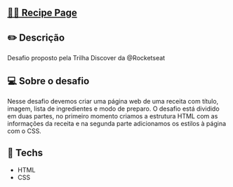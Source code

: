 ## <a href="https://github.com/wandersondefariasprogramador"> 👩‍🍳 Recipe Page</a>

## ✏️  Descrição 
Desafio proposto pela Trilha Discover da @Rocketseat

## 💻 Sobre o desafio
Nesse desafio devemos criar uma página web de uma receita com título, imagem, lista de ingredientes e modo de preparo. O desafio está dividido em duas partes, no primeiro momento criamos a estrutura HTML com as informações da receita e na segunda parte adicionamos os estilos à página com o CSS.

## 🚀 **Techs**

- HTML
- CSS
